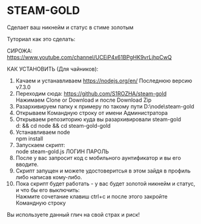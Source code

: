 # STEAM-GOLD

 Сделает ваш никнейм и статус в стиме золотым

 Туториал как это сделать:

 СИРОЖА: https://www.youtube.com/channel/UCEiP4x61BPgHK9vrLjhpCwQ

 КАК УСТАНОВИТЬ (Для чайников):

 1) Качаем и устанавливаем https://nodejs.org/en/ Последнюю версию v7.3.0   
 2) Переходим сюда: https://github.com/S1ROZHA/steam-gold   
   Нажимаем Clone or Download и после Download Zip   
 3) Разархивируем папку к примеру по такому пути D:\node\steam-gold   
 4) Открываем Командную строку от имени Администратора   
 5) Открываем репозиторию куда вы разархивировали steam-gold   
      d: && cd node && cd steam-gold-gold   
 6) Устанавливаем node   
      npm install   
 7) Запускаем скрипт:   
   node steam-gold.js ЛОГИН ПАРОЛЬ   
 8) После у вас запросит код с мобильного аунтификатор и вы его вводите.   
 9) Скрипт запущен и можете удостоверитсья в этом зайдя в профиль либо написав кому-либо.   
 10) Пока скрипт будет работать - у вас будет золотой никнейм и статус, и что бы его выключить:   
   Нажмите сочетание клавиш ctrl+c и после этого закройте Командную строку   

Вы используете данный глич на свой страх и риск!
